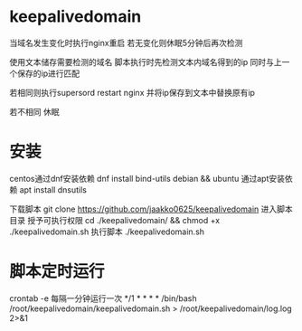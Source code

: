 # keepalivedomain

当域名发生变化时执行nginx重启
若无变化则休眠5分钟后再次检测

使用文本储存需要检测的域名
脚本执行时先检测文本内域名得到的ip
同时与上一个保存的ip进行匹配

若相同则执行supersord restart nginx
并将ip保存到文本中替换原有ip

若不相同 休眠

# 安装
centos通过dnf安装依赖
dnf install bind-utils
debian && ubuntu 通过apt安装依赖
apt install dnsutils

下载脚本
git clone https://github.com/jaakko0625/keepalivedomain
进入脚本目录 授予可执行权限
cd ./keepalivedomain/ && chmod +x ./keepalivedomain.sh
执行脚本
./keepalivedomain.sh

# 脚本定时运行
crontab -e
每隔一分钟运行一次
*/1 * * * * /bin/bash /root/keepalivedomain/keepalivedomain.sh > /root/keepalivedomain/log.log 2>&1